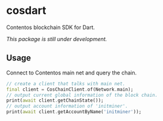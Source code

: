 # cosdart

Contentos blockchain SDK for Dart.

*This package is still under development.*

## Usage

Connect to Contentos main net and query the chain.

```dart
// create a client that talks with main net.
final client = CosChainClient.of(Network.main);
// output current global information of the block chain.
print(await client.getChainState());
// output account information of 'initminer'.
print(await client.getAccountByName('initminer'));
```

